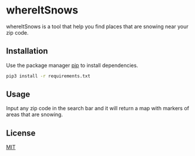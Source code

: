 # whereItSnows

whereItSnows is a tool that help you find places that are snowing near your zip code.

## Installation

Use the package manager [pip](https://pip.pypa.io/en/stable/) to install dependencies.


```bash
pip3 install -r requirements.txt
```

## Usage

Input any zip code in the search bar and it will return a map with markers of areas that are snowing.

## License
[MIT](https://choosealicense.com/licenses/mit/)

